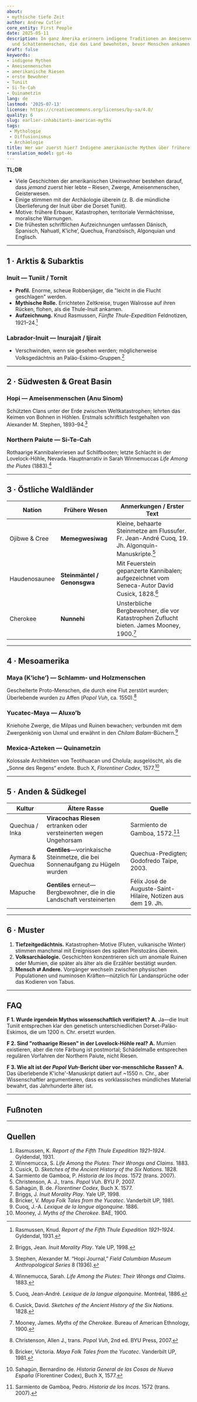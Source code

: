 ```yaml
---
about:
- mythische tiefe Zeit
author: Andrew Cutler
core_entity: First People
date: 2025-05-11
description: In ganz Amerika erinnern indigene Traditionen an Ameisenvolk, Riesen
  und Schattenmenschen, die das Land bewohnten, bevor Menschen ankamen.
draft: false
keywords:
- indigene Mythen
- Ameisenmenschen
- amerikanische Riesen
- erste Bewohner
- Tuniit
- Si-Te-Cah
- Quinametzin
lang: de
lastmod: '2025-07-13'
license: https://creativecommons.org/licenses/by-sa/4.0/
quality: 6
slug: earlier-inhabitants-american-myths
tags:
 - Mythologie
 - Diffusionismus
 - Archäologie
title: Wer war zuerst hier? Indigene amerikanische Mythen über frühere Völker
translation_model: gpt-4o
---
```


**TL;DR**

- Viele Geschichten der amerikanischen Ureinwohner bestehen darauf, dass *jemand* zuerst hier lebte – Riesen, Zwerge, Ameisenmenschen, Geisterwesen.  
- Einige stimmen mit der Archäologie überein (z. B. die mündliche Überlieferung der Inuit über die Dorset Tuniit).  
- Motive: frühere Erbauer, Katastrophen, territoriale Vermächtnisse, moralische Warnungen.  
- Die frühesten schriftlichen Aufzeichnungen umfassen Dänisch, Spanisch, Nahuatl, K’iche’, Quechua, Französisch, Algonquian und Englisch.  

---

## 1 · Arktis & Subarktis

### Inuit — **Tuniit / Tornit**

- **Profil.** Enorme, scheue Robbenjäger, die "leicht in die Flucht geschlagen" werden. 
- **Mythische Rolle.** Errichteten Zeltkreise, trugen Walrosse auf ihren Rücken, flohen, als die Thule-Inuit ankamen. 
- **Aufzeichnung.** Knud Rasmussen, *Fünfte Thule-Expedition* Feldnotizen, 1921–24.[^1]

### Labrador-Inuit — **Inurajait / Ijirait**

- Verschwinden, wenn sie gesehen werden; möglicherweise Volksgedächtnis an Paläo-Eskimo-Gruppen.[^2]

---

## 2 · Südwesten & Great Basin

### Hopi — **Ameisenmenschen (Anu Sinom)**

Schützten Clans unter der Erde zwischen Weltkatastrophen; lehrten das Keimen von Bohnen in Höhlen. Erstmals schriftlich festgehalten von Alexander M. Stephen, 1893–94.[^3]

### Northern Paiute — **Si-Te-Cah**

Rothaarige Kannibalenriesen auf Schilfbooten; letzte Schlacht in der Lovelock-Höhle, Nevada. Hauptnarrativ in Sarah Winnemuccas *Life Among the Piutes* (1883).[^4]

---

## 3 · Östliche Waldländer

| Nation | Frühere Wesen | Anmerkungen / Erster Text |
|--------|---------------|---------------------------|
| Ojibwe & Cree | **Memegwesiwag** | Kleine, behaarte Steinmetze am Flussufer. Fr. Jean-André Cuoq, 19. Jh. Algonquin-Manuskripte.[^5] |
| Haudenosaunee | **Steinmäntel / Genonsgwa** | Mit Feuerstein gepanzerte Kannibalen; aufgezeichnet vom Seneca-Autor David Cusick, 1828.[^6] |
| Cherokee | **Nunnehi** | Unsterbliche Bergbewohner, die vor Katastrophen Zuflucht bieten. James Mooney, 1900.[^7] |

---

## 4 · Mesoamerika

### Maya (K’iche’) — **Schlamm- und Holzmenschen**

Gescheiterte Proto-Menschen, die durch eine Flut zerstört wurden; Überlebende wurden zu Affen (*Popol Vuh*, ca. 1550).[^8]

### Yucatec-Maya — **Aluxo’b**

Kniehohe Zwerge, die Milpas und Ruinen bewachen; verbunden mit dem Zwergenkönig von Uxmal und erwähnt in den *Chilam Balam*-Büchern.[^9]

### Mexica-Azteken — **Quinametzin**

Kolossale Architekten von Teotihuacan und Cholula; ausgelöscht, als die „Sonne des Regens“ endete. Buch X, *Florentiner Codex*, 1577.[^10]

---

## 5 · Anden & Südkegel

| Kultur | Ältere Rasse | Quelle |
|--------|--------------|--------|
| Quechua / Inka | **Viracochas Riesen** ertranken oder versteinerten wegen Ungehorsam | Sarmiento de Gamboa, 1572.[^11] |
| Aymara & Quechua | **Gentiles**—vorinkaische Steinmetze, die bei Sonnenaufgang zu Hügeln wurden | Quechua-Predigten; Godofredo Taipe, 2003. |
| Mapuche | **Gentiles** erneut—Bergbewohner, die in die Landschaft versteinerten | Félix José de Auguste-Saint-Hilaire, Notizen aus dem 19. Jh. |

---

## 6 · Muster

1. **Tiefzeitgedächtnis.** Katastrophen-Motive (Fluten, vulkanische Winter) stimmen manchmal mit Ereignissen des späten Pleistozäns überein.  
2. **Volksarchäologie.** Geschichten konzentrieren sich um anomale Ruinen oder Mumien, die später als älter als die Erzähler bestätigt wurden.  
3. **Mensch ⇄ Andere.** Vorgänger wechseln zwischen physischen Populationen und numinosen Kräften—nützlich für Landansprüche oder das Kodieren von Tabus.  

---

## FAQ

**F 1. Wurde irgendein Mythos wissenschaftlich verifiziert?** 
**A.** Ja—die Inuit Tuniit entsprechen klar den genetisch unterschiedlichen Dorset-Paläo-Eskimos, die um 1200 n. Chr. ersetzt wurden.

**F 2. Sind "rothaarige Riesen" in der Lovelock-Höhle real?** 
**A.** Mumien existieren, aber die rote Färbung ist postmortal; Schädelmaße entsprechen regulären Vorfahren der Northern Paiute, nicht Riesen.

**F 3. Wie alt ist der *Popol Vuh*-Bericht über vor-menschliche Rassen?** 
**A.** Das überlebende K'iche'-Manuskript datiert auf ~1550 n. Chr., aber Wissenschaftler argumentieren, dass es vorklassisches mündliches Material bewahrt, das Jahrhunderte älter ist.

---

## Fußnoten

[^1]: Rasmussen, Knud. *Report of the Fifth Thule Expedition 1921–1924*. Gyldendal, 1931.  
[^2]: Briggs, Jean. *Inuit Morality Play*. Yale UP, 1998.  
[^3]: Stephen, Alexander M. “Hopi Journal,” *Field Columbian Museum Anthropological Series* 8 (1936).  
[^4]: Winnemucca, Sarah. *Life Among the Piutes: Their Wrongs and Claims*. 1883.  
[^5]: Cuoq, Jean-André. *Lexique de la langue algonquine*. Montréal, 1886.  
[^6]: Cusick, David. *Sketches of the Ancient History of the Six Nations*. 1828.  
[^7]: Mooney, James. *Myths of the Cherokee*. Bureau of American Ethnology, 1900.  
[^8]: Christenson, Allen J., trans. *Popol Vuh*, 2nd ed. BYU Press, 2007.  
[^9]: Bricker, Victoria. *Maya Folk Tales from the Yucatec*. Vanderbilt UP, 1981.  
[^10]: Sahagún, Bernardino de. *Historia General de las Cosas de Nueva España* (Florentiner Codex), Buch X, 1577.  
[^11]: Sarmiento de Gamboa, Pedro. *Historia de los Incas*. 1572 (trans. 2007).

---

## Quellen

1. Rasmussen, K. *Report of the Fifth Thule Expedition 1921–1924*. Gyldendal, 1931. 
2. Winnemucca, S. *Life Among the Piutes: Their Wrongs and Claims*. 1883. 
3. Cusick, D. *Sketches of the Ancient History of the Six Nations*. 1828. 
4. Sarmiento de Gamboa, P. *Historia de los Incas*. 1572 (trans. 2007). 
5. Christenson, A. J., trans. *Popol Vuh*. BYU P, 2007. 
6. Sahagún, B. de. *Florentiner Codex*, Buch X. 1577. 
7. Briggs, J. *Inuit Morality Play*. Yale UP, 1998. 
8. Bricker, V. *Maya Folk Tales from the Yucatec*. Vanderbilt UP, 1981. 
9. Cuoq, J.-A. *Lexique de la langue algonquine*. 1886. 
10. Mooney, J. *Myths of the Cherokee*. BAE, 1900.
